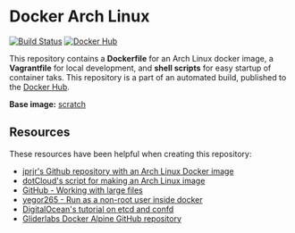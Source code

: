 # Docker Arch Linux

[![Build Status](http://jenkins.hesjevik.im/buildStatus/icon?job=docker-archlinux)](http://jenkins.hesjevik.im/job/docker-archlinux/) [![Docker Hub](https://img.shields.io/badge/docker-ready-blue.svg?style=plastic)](https://registry.hub.docker.com/u/bachelorthesis/archlinux/)

This repository contains a **Dockerfile** for an Arch Linux docker image, a **Vagrantfile** for local development, and **shell scripts** for easy startup of container taks. This repository is a part of an automated build, published to the [Docker Hub][docker_hub_repository].

**Base image:** [scratch][docker_hub_base_image]

[docker_hub_repository]: https://registry.hub.docker.com/u/bachelorthesis/archlinux/
[docker_hub_base_image]: https://registry.hub.docker.com/_/scratch/

## Resources

These resources have been helpful when creating this repository:

* [jprjr's Github repository with an Arch Linux Docker image][github_repository_jprjr_docker_archlinux]
* [dotCloud's script for making an Arch Linux image][github_docker_docker_contrib_mkimage_arch]
* [GitHub - Working with large files][github_working_with_large_files]
* [yegor265 - Run as a non-root user inside docker][yegor265_docker_as_non_root]
* [DigitalOcean's tutorial on etcd and confd][digitalocean_tutorial_etcd_confd]
* [Gliderlabs Docker Alpine GitHub repository][gliderlabs_github_docker_alpine]

[github_repository_jprjr_docker_archlinux]: https://github.com/jprjr/docker-archlinux
[github_docker_docker_contrib_mkimage_arch]: https://github.com/docker/docker/blob/master/contrib/mkimage-arch.sh
[github_working_with_large_files]: https://help.github.com/articles/working-with-large-files/
[yegor265_docker_as_non_root]: http://www.yegor256.com/2014/08/29/docker-non-root.html
[digitalocean_tutorial_etcd_confd]: https://www.digitalocean.com/community/tutorials/how-to-use-confd-and-etcd-to-dynamically-reconfigure-services-in-coreos
[gliderlabs_github_docker_alpine]: https://github.com/gliderlabs/docker-alpine
